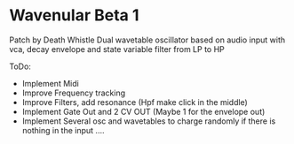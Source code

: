 # Wavenular Beta 1
Patch by Death Whistle
Dual wavetable oscillator based on audio input with vca, decay envelope and state variable filter from LP to HP	
	
ToDo:
- Implement Midi 
- Improve Frequency tracking
- Improve Filters, add resonance (Hpf make click in the middle)
- Implement Gate Out and 2 CV OUT (Maybe 1 for the envelope out)
- Implement Several osc and wavetables to charge randomly if there is nothing in the input
....

